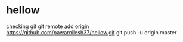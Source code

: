 # hellow
checking git
git remote add origin https://github.com/pawarnilesh37/hellow.git
git push -u origin master
